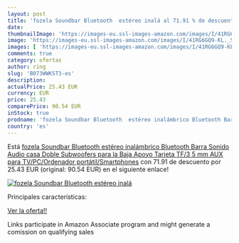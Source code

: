 ```yaml
---
layout: post
title: 'fozela Soundbar Bluetooth  estéreo inalá al 71.91 % de descuento'
date: 
thumbnailImage: 'https://images-eu.ssl-images-amazon.com/images/I/41RG6GQ9-KL._SL200_.jpg'
image: 'https://images-eu.ssl-images-amazon.com/images/I/41RG6GQ9-KL._SL200_.jpg'
images: [ 'https://images-eu.ssl-images-amazon.com/images/I/41RG6GQ9-KL._SL200_.jpg' ]
comments: true
category: ofertas
author: ring
slug: 'B073WWKST3-es'
description:
actualPrice: 25.43 EUR
currency: EUR
price: 25.43
comparePrice: 90.54 EUR
inStock: true
prodname: 'fozela Soundbar Bluetooth  estéreo inalámbrico Bluetooth Barra Sonido Audio casa Doble Subwoofers para la Baja Apoyo Tarjeta TF/3 5 mm AUX para TV/PC/Ordenador portátil/Smartphones'
country: 'es'
---
```


Está [fozela Soundbar Bluetooth  estéreo inalámbrico Bluetooth Barra Sonido Audio casa Doble Subwoofers para la Baja Apoyo Tarjeta TF/3 5 mm AUX para TV/PC/Ordenador portátil/Smartphones](https://www.amazon.es/dp/B073WWKST3/?tag=tolees-21) con 71.91 de descuento por 25.43 EUR (original: 90.54 EUR) en el siguiente enlace!

[![fozela Soundbar Bluetooth  estéreo inalá](https://images-eu.ssl-images-amazon.com/images/I/41RG6GQ9-KL._SL200_.jpg)](https://www.amazon.es/dp/B073WWKST3/?tag=tolees-21)

Principales características:


[Ver la oferta!!](https://www.amazon.es/dp/B073WWKST3/?tag=tolees-21)

Links participate in Amazon Associate program and might generate a comission on qualifying sales


